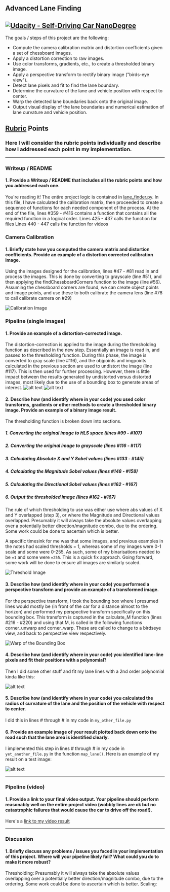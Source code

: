 ## Advanced Lane Finding
[![Udacity - Self-Driving Car NanoDegree](https://s3.amazonaws.com/udacity-sdc/github/shield-carnd.svg)](http://www.udacity.com/drive)
---

The goals / steps of this project are the following:

* Compute the camera calibration matrix and distortion coefficients given a set of chessboard images.
* Apply a distortion correction to raw images.
* Use color transforms, gradients, etc., to create a thresholded binary image.
* Apply a perspective transform to rectify binary image ("birds-eye view").
* Detect lane pixels and fit to find the lane boundary.
* Determine the curvature of the lane and vehicle position with respect to center.
* Warp the detected lane boundaries back onto the original image.
* Output visual display of the lane boundaries and numerical estimation of lane curvature and vehicle position.



[//]: # (Image References)

[cal_img_undist]: ./output_images/calibration_image_undistortion.png "Undistorted Calibration Image"

[image1]: ./output_images/straight_lines2_undistortion.png "Undistorted of Straight Line Image"
[image2]: ./output_images/output_test5_undistortion.png "Undistorted of Road Curving Image"

[warp]: ./output_images/warp_orig_screenshot_07.03.2019.png "Warped Bounding Box"
[thresh]: ./output_images/threshold_orig_screenshot_07.03.2019.png "Thresholds"

[image4]: ./examples/warped_straight_lines.jpg "Warp Example"
[image5]: ./examples/color_fit_lines.jpg "Fit Visual"
[image6]: ./examples/example_output.jpg "Output"
[video1]: ./project_video.mp4 "Video"

## [Rubric](https://review.udacity.com/#!/rubrics/571/view) Points

### Here I will consider the rubric points individually and describe how I addressed each point in my implementation.  

---

### Writeup / README

#### 1. Provide a Writeup / README that includes all the rubric points and how you addressed each one.  

You're reading it!
The entire project logic is contained in [lane_finder.py](link).
In this file, I have calculated the calibration matrix, then proceeded to create a sequence of functions for each needed component of the process.
At the end of the file, lines #359 - #416 contains a function that contains all the required function in a logical order.
Lines 425 - 437 calls the function for files
Lines 440 - 447 calls the function for videos

### Camera Calibration

#### 1. Briefly state how you computed the camera matrix and distortion coefficients. Provide an example of a distortion corrected calibration image.

Using the images designed for the calibration, lines #47 - #81 read in and process the images.
This is done by converting to grayscale (line #51), and then applying the findChessboardCorners function to the image (line #56).
Assuming the chessboard corners are found, we can create object points and image points,
and use these to both calibrate the camera lens (line #78 to call calibrate camera on #29)

![Calibration Image][cal_img_undist]

### Pipeline (single images)

#### 1. Provide an example of a distortion-corrected image.

The distortion-correction is applied to the image during the thresholding function as described in the new step.
Essentially an image is read in, and passed to the thresholding function. During this phase, the image is converted to gray scale (line #116), and the objpoints and imgpoints calculated in the previous section are used to undistort the image (line #117). This is then used for further processing. However, there is little impact between the results generated by undistorted versus distorted images, most likely due to the use of a bounding box to generate areas of interest.
![alt text][image1]
![alt text][image2]

#### 2. Describe how (and identify where in your code) you used color transforms, gradients or other methods to create a thresholded binary image.  Provide an example of a binary image result.

The thresholding function is broken down into sections.
##### 1. Converting the original image to HLS space (lines #99 - #107)
##### 2. Converting the original image to grayscale (lines #116 - #117)
##### 3. Calculating Absolute X and Y Sobel values (lines #133 - #145)
##### 4. Calculating the Magnitude Sobel values (lines #148 - #158)
##### 5. Calculating the Directional Sobel values (lines #162 - #167)
##### 6. Output the thresholded image (lines #162 - #167)
The rule of which thresholding to use was either use where abs values of X and Y overlapped (step 3), or where the Magnitude and Directional values overlapped. Presumably it will always take the absolute values overlapping over a potentially better direction/magnitude combo, due to the ordering. Some work could be done to ascertain which is better.

A specific timesink for me was that some images, and previous examples in the notes had scaled thresholds = 1, whereas some of my images were 0-1 scale and some were 0-255.
As such, some of my binarisations needed to be `=1` and some were `=255`. This is a quick fix approach. Going forward, some work will be done to ensure all images are similarly scaled.

![Threshold Image][thresh]

#### 3. Describe how (and identify where in your code) you performed a perspective transform and provide an example of a transformed image.

For the perspective transform, I took the bounding box where I presumed lines would mostly be (in front of the car for a distance almost to the horizon) and performed my perspective transform specifically on this bounding box.
This transform is captured in the calculate_M function (lines #216 - #220) and using that M, is called in the following functions corner_unwarp and corner_warp.
These are called to change to a birdseye view, and back to perspective view respectively.

![Warp of the Bounding Box][warp]

#### 4. Describe how (and identify where in your code) you identified lane-line pixels and fit their positions with a polynomial?

Then I did some other stuff and fit my lane lines with a 2nd order polynomial kinda like this:

![alt text][image5]

#### 5. Describe how (and identify where in your code) you calculated the radius of curvature of the lane and the position of the vehicle with respect to center.

I did this in lines # through # in my code in `my_other_file.py`

#### 6. Provide an example image of your result plotted back down onto the road such that the lane area is identified clearly.

I implemented this step in lines # through # in my code in `yet_another_file.py` in the function `map_lane()`.  Here is an example of my result on a test image:

![alt text][image6]

---

### Pipeline (video)

#### 1. Provide a link to your final video output.  Your pipeline should perform reasonably well on the entire project video (wobbly lines are ok but no catastrophic failures that would cause the car to drive off the road!).

Here's a [link to my video result](./project_video.mp4)

---

### Discussion

#### 1. Briefly discuss any problems / issues you faced in your implementation of this project.  Where will your pipeline likely fail?  What could you do to make it more robust?

Thresholding:
Presumably it will always take the absolute values overlapping over a potentially better direction/magnitude combo, due to the ordering. Some work could be done to ascertain which is better.
Scaling:
